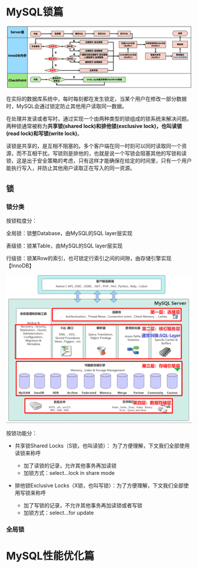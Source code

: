 # MySQL锁篇

![一条update语句](.\note\一条update语句.png)

在实际的数据库系统中，每时每刻都在发生锁定，当某个用户在修改一部分数据时，MySQL会通过锁定防止其他用户读取同一数据。

在处理并发读或者写时，通过实现一个由两种类型的锁组成的锁系统来解决问题。两种锁通常被称为**共享锁(shared lock)和排他锁(exclusive lock)，也叫读锁(read lock)和写锁(write lock)**。

读锁是共享的，是互相不阻塞的。多个客户端在同一时刻可以同时读取同一个资源，而不互相干扰。写锁则是排他的，也就是说一个写锁会阻塞其他的写锁和读锁，这是出于安全策略的考虑，只有这样才能确保在给定的时间里，只有一个用户能执行写入，并防止其他用户读取正在写入的同一资源。

## 锁

### 锁分类

按锁粒度分：

全局锁：锁整Database，由MySQL的SQL layer层实现

表级锁：锁某Table，由MySQL的SQL layer层实现

行级锁：锁某Row的索引，也可锁定行索引之间的间隙，由存储引擎实现【InnoDB】

![MySQLServer](.\note\MySQLServer.png)

按锁功能分：

- 共享锁Shared Locks（S锁，也叫读锁）： 为了方便理解，下文我们全部使用读锁来称呼
  - 加了读锁的记录，允许其他事务再加读锁
  - 加锁方式：select…lock in share mode

- 排他锁Exclusive Locks（X锁，也叫写锁）：为了方便理解，下文我们全部使用写锁来称呼
  - 加了写锁的记录，不允许其他事务再加读锁或者写锁
  - 加锁方式：select…for update

### 全局锁

# MySQL性能优化篇
